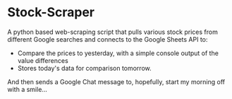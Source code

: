 # Stock-Scraper
A python based web-scraping script that pulls various stock prices from different Google searches and connects to the Google Sheets API to:
- Compare the prices to yesterday, with a simple console output of the value differences
- Stores today's data for comparison tomorrow.

And then sends a Google Chat message to, hopefully, start my morning off with a smile...

